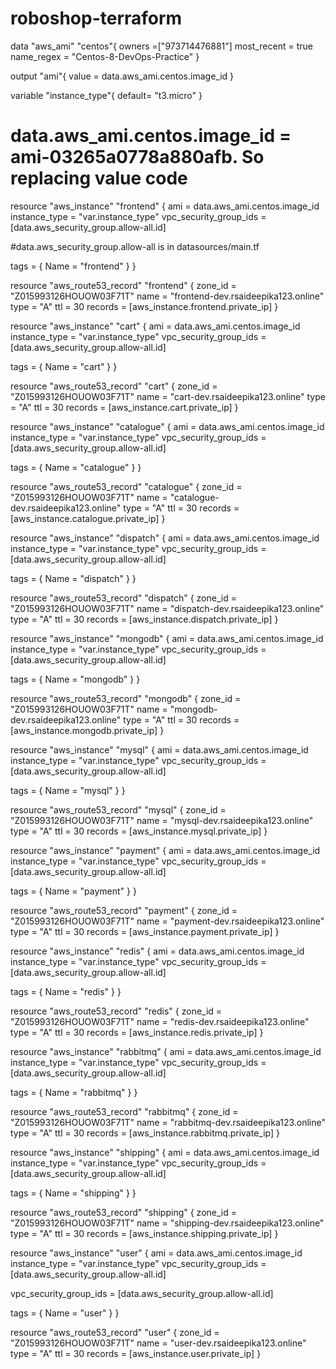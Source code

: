 # roboshop-terraform

data "aws_ami" "centos"{
    owners           =["973714476881"]
    most_recent      = true
    name_regex       = "Centos-8-DevOps-Practice"
}

output "ami"{
    value = data.aws_ami.centos.image_id
}

variable "instance_type"{
  default= "t3.micro"
}

# data.aws_ami.centos.image_id = ami-03265a0778a880afb. So replacing value code

resource "aws_instance" "frontend" {
  ami           = data.aws_ami.centos.image_id
  instance_type = "var.instance_type"
  vpc_security_group_ids = [data.aws_security_group.allow-all.id]
  
#data.aws_security_group.allow-all is in datasources/main.tf

  tags = {
    Name = "frontend"
  }
}

resource "aws_route53_record" "frontend" {
  zone_id = "Z015993126HOUOW03F71T"
  name    = "frontend-dev.rsaideepika123.online"
  type    = "A"
  ttl     = 30
  records = [aws_instance.frontend.private_ip]
}

resource "aws_instance" "cart" {
  ami           = data.aws_ami.centos.image_id
  instance_type = "var.instance_type"
  vpc_security_group_ids = [data.aws_security_group.allow-all.id]
  

  tags = {
    Name = "cart"
  }
}

resource "aws_route53_record" "cart" {
  zone_id = "Z015993126HOUOW03F71T"
  name    = "cart-dev.rsaideepika123.online"
  type    = "A"
  ttl     = 30
  records = [aws_instance.cart.private_ip]
}

resource "aws_instance" "catalogue" {
  ami           = data.aws_ami.centos.image_id
  instance_type = "var.instance_type"
  vpc_security_group_ids = [data.aws_security_group.allow-all.id]
  

  tags = {
    Name = "catalogue"
  }
}

resource "aws_route53_record" "catalogue" {
  zone_id = "Z015993126HOUOW03F71T"
  name    = "catalogue-dev.rsaideepika123.online"
  type    = "A"
  ttl     = 30
  records = [aws_instance.catalogue.private_ip]
}

resource "aws_instance" "dispatch" {
  ami           = data.aws_ami.centos.image_id
  instance_type = "var.instance_type"
  vpc_security_group_ids = [data.aws_security_group.allow-all.id]
  

  tags = {
    Name = "dispatch"
  }
}

resource "aws_route53_record" "dispatch" {
  zone_id = "Z015993126HOUOW03F71T"
  name    = "dispatch-dev.rsaideepika123.online"
  type    = "A"
  ttl     = 30
  records = [aws_instance.dispatch.private_ip]
}

resource "aws_instance" "mongodb" {
  ami           = data.aws_ami.centos.image_id
  instance_type = "var.instance_type"
  vpc_security_group_ids = [data.aws_security_group.allow-all.id]
  

  tags = {
    Name = "mongodb"
  }
}

resource "aws_route53_record" "mongodb" {
  zone_id = "Z015993126HOUOW03F71T"
  name    = "mongodb-dev.rsaideepika123.online"
  type    = "A"
  ttl     = 30
  records = [aws_instance.mongodb.private_ip]
}

resource "aws_instance" "mysql" {
  ami           = data.aws_ami.centos.image_id
  instance_type = "var.instance_type"
  vpc_security_group_ids = [data.aws_security_group.allow-all.id]
  

  tags = {
    Name = "mysql"
  }
}

resource "aws_route53_record" "mysql" {
  zone_id = "Z015993126HOUOW03F71T"
  name    = "mysql-dev.rsaideepika123.online"
  type    = "A"
  ttl     = 30
  records = [aws_instance.mysql.private_ip]
}

resource "aws_instance" "payment" {
  ami           = data.aws_ami.centos.image_id
  instance_type = "var.instance_type"
  vpc_security_group_ids = [data.aws_security_group.allow-all.id]
  

  tags = {
    Name = "payment"
  }
}

resource "aws_route53_record" "payment" {
  zone_id = "Z015993126HOUOW03F71T"
  name    = "payment-dev.rsaideepika123.online"
  type    = "A"
  ttl     = 30
  records = [aws_instance.payment.private_ip]
}

resource "aws_instance" "redis" {
  ami           = data.aws_ami.centos.image_id
  instance_type = "var.instance_type"
  vpc_security_group_ids = [data.aws_security_group.allow-all.id]
  

  tags = {
    Name = "redis"
  }
}

resource "aws_route53_record" "redis" {
  zone_id = "Z015993126HOUOW03F71T"
  name    = "redis-dev.rsaideepika123.online"
  type    = "A"
  ttl     = 30
  records = [aws_instance.redis.private_ip]
}

resource "aws_instance" "rabbitmq" {
  ami           = data.aws_ami.centos.image_id
  instance_type = "var.instance_type"
  vpc_security_group_ids = [data.aws_security_group.allow-all.id]
  

  tags = {
    Name = "rabbitmq"
  }
}

resource "aws_route53_record" "rabbitmq" {
  zone_id = "Z015993126HOUOW03F71T"
  name    = "rabbitmq-dev.rsaideepika123.online"
  type    = "A"
  ttl     = 30
  records = [aws_instance.rabbitmq.private_ip]
}

resource "aws_instance" "shipping" {
  ami           = data.aws_ami.centos.image_id
  instance_type = "var.instance_type"
  vpc_security_group_ids = [data.aws_security_group.allow-all.id]
  

  tags = {
    Name = "shipping"
  }
}

resource "aws_route53_record" "shipping" {
  zone_id = "Z015993126HOUOW03F71T"
  name    = "shipping-dev.rsaideepika123.online"
  type    = "A"
  ttl     = 30
  records = [aws_instance.shipping.private_ip]
}

resource "aws_instance" "user" {
  ami           = data.aws_ami.centos.image_id
  instance_type = "var.instance_type"
  vpc_security_group_ids = [data.aws_security_group.allow-all.id]
  
  vpc_security_group_ids = [data.aws_security_group.allow-all.id]
  

  tags = {
    Name = "user"
  }
}

resource "aws_route53_record" "user" {
  zone_id = "Z015993126HOUOW03F71T"
  name    = "user-dev.rsaideepika123.online"
  type    = "A"
  ttl     = 30
  records = [aws_instance.user.private_ip]
}